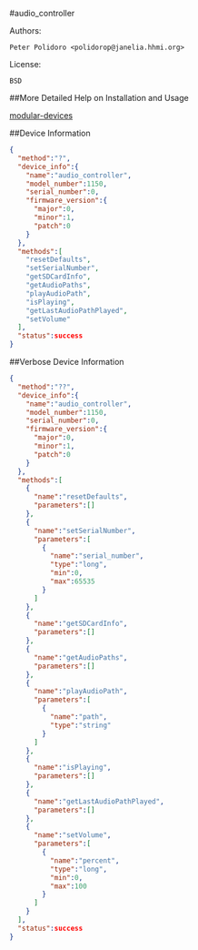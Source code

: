 #audio_controller

Authors:

    Peter Polidoro <polidorop@janelia.hhmi.org>

License:

    BSD

##More Detailed Help on Installation and Usage

[modular-devices](https://github.com/janelia-modular-devices/modular-devices)

##Device Information

```json
{
  "method":"?",
  "device_info":{
    "name":"audio_controller",
    "model_number":1150,
    "serial_number":0,
    "firmware_version":{
      "major":0,
      "minor":1,
      "patch":0
    }
  },
  "methods":[
    "resetDefaults",
    "setSerialNumber",
    "getSDCardInfo",
    "getAudioPaths",
    "playAudioPath",
    "isPlaying",
    "getLastAudioPathPlayed",
    "setVolume"
  ],
  "status":success
}
```

##Verbose Device Information

```json
{
  "method":"??",
  "device_info":{
    "name":"audio_controller",
    "model_number":1150,
    "serial_number":0,
    "firmware_version":{
      "major":0,
      "minor":1,
      "patch":0
    }
  },
  "methods":[
    {
      "name":"resetDefaults",
      "parameters":[]
    },
    {
      "name":"setSerialNumber",
      "parameters":[
        {
          "name":"serial_number",
          "type":"long",
          "min":0,
          "max":65535
        }
      ]
    },
    {
      "name":"getSDCardInfo",
      "parameters":[]
    },
    {
      "name":"getAudioPaths",
      "parameters":[]
    },
    {
      "name":"playAudioPath",
      "parameters":[
        {
          "name":"path",
          "type":"string"
        }
      ]
    },
    {
      "name":"isPlaying",
      "parameters":[]
    },
    {
      "name":"getLastAudioPathPlayed",
      "parameters":[]
    },
    {
      "name":"setVolume",
      "parameters":[
        {
          "name":"percent",
          "type":"long",
          "min":0,
          "max":100
        }
      ]
    }
  ],
  "status":success
}
```

